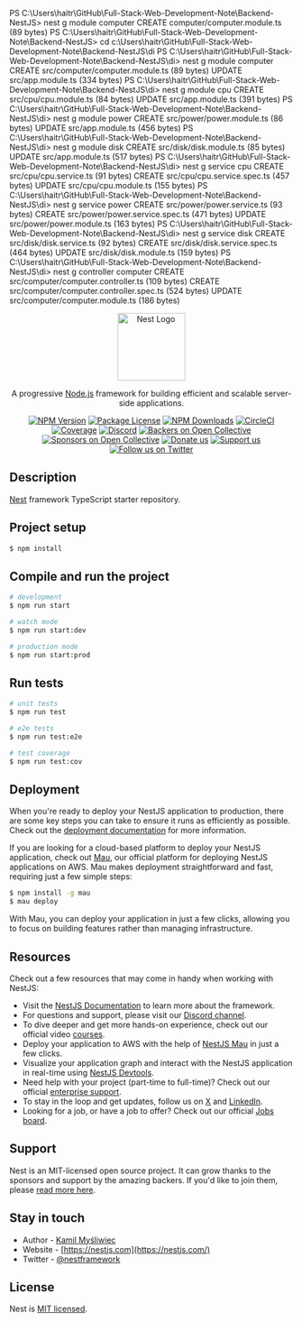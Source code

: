 PS C:\Users\haitr\GitHub\Full-Stack-Web-Development-Note\Backend-NestJS> nest g module computer
CREATE computer/computer.module.ts (89 bytes)
PS C:\Users\haitr\GitHub\Full-Stack-Web-Development-Note\Backend-NestJS> cd c:\Users\haitr\GitHub\Full-Stack-Web-Development-Note\Backend-NestJS\di
PS C:\Users\haitr\GitHub\Full-Stack-Web-Development-Note\Backend-NestJS\di> nest g module computer
CREATE src/computer/computer.module.ts (89 bytes)
UPDATE src/app.module.ts (334 bytes)
PS C:\Users\haitr\GitHub\Full-Stack-Web-Development-Note\Backend-NestJS\di> nest g module cpu
CREATE src/cpu/cpu.module.ts (84 bytes)
UPDATE src/app.module.ts (391 bytes)
PS C:\Users\haitr\GitHub\Full-Stack-Web-Development-Note\Backend-NestJS\di> nest g module power
CREATE src/power/power.module.ts (86 bytes)
UPDATE src/app.module.ts (456 bytes)
PS C:\Users\haitr\GitHub\Full-Stack-Web-Development-Note\Backend-NestJS\di> nest g module disk
CREATE src/disk/disk.module.ts (85 bytes)
UPDATE src/app.module.ts (517 bytes)
PS C:\Users\haitr\GitHub\Full-Stack-Web-Development-Note\Backend-NestJS\di> nest g service cpu
CREATE src/cpu/cpu.service.ts (91 bytes)
CREATE src/cpu/cpu.service.spec.ts (457 bytes)
UPDATE src/cpu/cpu.module.ts (155 bytes)
PS C:\Users\haitr\GitHub\Full-Stack-Web-Development-Note\Backend-NestJS\di> nest g service power
CREATE src/power/power.service.ts (93 bytes)
CREATE src/power/power.service.spec.ts (471 bytes)
UPDATE src/power/power.module.ts (163 bytes)
PS C:\Users\haitr\GitHub\Full-Stack-Web-Development-Note\Backend-NestJS\di> nest g service disk
CREATE src/disk/disk.service.ts (92 bytes)
CREATE src/disk/disk.service.spec.ts (464 bytes)
UPDATE src/disk/disk.module.ts (159 bytes)
PS C:\Users\haitr\GitHub\Full-Stack-Web-Development-Note\Backend-NestJS\di> nest g controller computer
CREATE src/computer/computer.controller.ts (109 bytes)
CREATE src/computer/computer.controller.spec.ts (524 bytes)
UPDATE src/computer/computer.module.ts (186 bytes)

<p align="center">
  <a href="http://nestjs.com/" target="blank"><img src="https://nestjs.com/img/logo-small.svg" width="120" alt="Nest Logo" /></a>
</p>

[circleci-image]: https://img.shields.io/circleci/build/github/nestjs/nest/master?token=abc123def456
[circleci-url]: https://circleci.com/gh/nestjs/nest

  <p align="center">A progressive <a href="http://nodejs.org" target="_blank">Node.js</a> framework for building efficient and scalable server-side applications.</p>
    <p align="center">
<a href="https://www.npmjs.com/~nestjscore" target="_blank"><img src="https://img.shields.io/npm/v/@nestjs/core.svg" alt="NPM Version" /></a>
<a href="https://www.npmjs.com/~nestjscore" target="_blank"><img src="https://img.shields.io/npm/l/@nestjs/core.svg" alt="Package License" /></a>
<a href="https://www.npmjs.com/~nestjscore" target="_blank"><img src="https://img.shields.io/npm/dm/@nestjs/common.svg" alt="NPM Downloads" /></a>
<a href="https://circleci.com/gh/nestjs/nest" target="_blank"><img src="https://img.shields.io/circleci/build/github/nestjs/nest/master" alt="CircleCI" /></a>
<a href="https://coveralls.io/github/nestjs/nest?branch=master" target="_blank"><img src="https://coveralls.io/repos/github/nestjs/nest/badge.svg?branch=master#9" alt="Coverage" /></a>
<a href="https://discord.gg/G7Qnnhy" target="_blank"><img src="https://img.shields.io/badge/discord-online-brightgreen.svg" alt="Discord"/></a>
<a href="https://opencollective.com/nest#backer" target="_blank"><img src="https://opencollective.com/nest/backers/badge.svg" alt="Backers on Open Collective" /></a>
<a href="https://opencollective.com/nest#sponsor" target="_blank"><img src="https://opencollective.com/nest/sponsors/badge.svg" alt="Sponsors on Open Collective" /></a>
  <a href="https://paypal.me/kamilmysliwiec" target="_blank"><img src="https://img.shields.io/badge/Donate-PayPal-ff3f59.svg" alt="Donate us"/></a>
    <a href="https://opencollective.com/nest#sponsor"  target="_blank"><img src="https://img.shields.io/badge/Support%20us-Open%20Collective-41B883.svg" alt="Support us"></a>
  <a href="https://twitter.com/nestframework" target="_blank"><img src="https://img.shields.io/twitter/follow/nestframework.svg?style=social&label=Follow" alt="Follow us on Twitter"></a>
</p>
  <!--[![Backers on Open Collective](https://opencollective.com/nest/backers/badge.svg)](https://opencollective.com/nest#backer)
  [![Sponsors on Open Collective](https://opencollective.com/nest/sponsors/badge.svg)](https://opencollective.com/nest#sponsor)-->

## Description

[Nest](https://github.com/nestjs/nest) framework TypeScript starter repository.

## Project setup

```bash
$ npm install
```

## Compile and run the project

```bash
# development
$ npm run start

# watch mode
$ npm run start:dev

# production mode
$ npm run start:prod
```

## Run tests

```bash
# unit tests
$ npm run test

# e2e tests
$ npm run test:e2e

# test coverage
$ npm run test:cov
```

## Deployment

When you're ready to deploy your NestJS application to production, there are some key steps you can take to ensure it runs as efficiently as possible. Check out the [deployment documentation](https://docs.nestjs.com/deployment) for more information.

If you are looking for a cloud-based platform to deploy your NestJS application, check out [Mau](https://mau.nestjs.com), our official platform for deploying NestJS applications on AWS. Mau makes deployment straightforward and fast, requiring just a few simple steps:

```bash
$ npm install -g mau
$ mau deploy
```

With Mau, you can deploy your application in just a few clicks, allowing you to focus on building features rather than managing infrastructure.

## Resources

Check out a few resources that may come in handy when working with NestJS:

- Visit the [NestJS Documentation](https://docs.nestjs.com) to learn more about the framework.
- For questions and support, please visit our [Discord channel](https://discord.gg/G7Qnnhy).
- To dive deeper and get more hands-on experience, check out our official video [courses](https://courses.nestjs.com/).
- Deploy your application to AWS with the help of [NestJS Mau](https://mau.nestjs.com) in just a few clicks.
- Visualize your application graph and interact with the NestJS application in real-time using [NestJS Devtools](https://devtools.nestjs.com).
- Need help with your project (part-time to full-time)? Check out our official [enterprise support](https://enterprise.nestjs.com).
- To stay in the loop and get updates, follow us on [X](https://x.com/nestframework) and [LinkedIn](https://linkedin.com/company/nestjs).
- Looking for a job, or have a job to offer? Check out our official [Jobs board](https://jobs.nestjs.com).

## Support

Nest is an MIT-licensed open source project. It can grow thanks to the sponsors and support by the amazing backers. If you'd like to join them, please [read more here](https://docs.nestjs.com/support).

## Stay in touch

- Author - [Kamil Myśliwiec](https://twitter.com/kammysliwiec)
- Website - [https://nestjs.com](https://nestjs.com/)
- Twitter - [@nestframework](https://twitter.com/nestframework)

## License

Nest is [MIT licensed](https://github.com/nestjs/nest/blob/master/LICENSE).

